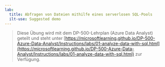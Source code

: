 ```yaml
---
lab:
  title: Abfragen von Dateien mithilfe eines serverlosen SQL-Pools
  ilt-use: Suggested demo
---
```


> Diese Übung wird mit dem DP-500-Lehrplan (Azure Data Analyst) geteilt und steht unter [https://microsoftlearning.github.io/DP-500-Azure-Data-Analyst/Instructions/labs/01-analyze-data-with-sql.html](https://microsoftlearning.github.io/DP-500-Azure-Data-Analyst/Instructions/labs/01-analyze-data-with-sql.html) zur Verfügung.
